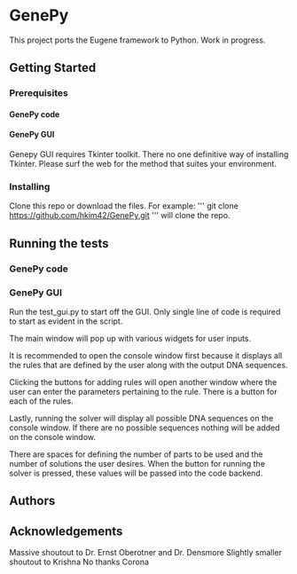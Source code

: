 # GenePy

This project ports the Eugene framework to Python. Work in progress.

## Getting Started
### Prerequisites
#### GenePy code

#### GenePy GUI

Genepy GUI requires Tkinter toolkit. There no one definitive way of installing Tkinter. Please surf the web for the method that suites your environment.

### Installing

Clone this repo or download the files. For example:
'''
git clone https://github.com/hkim42/GenePy.git
'''
will clone the repo.

## Running the tests

### GenePy code

### GenePy GUI

Run the test_gui.py to start off the GUI. Only single line of code is required to start as evident in the script.

The main window will pop up with various widgets for user inputs.

It is recommended to open the console window first because it displays all the rules that are defined by the user along with the output DNA sequences.

Clicking the buttons for adding rules will open another window where the user can enter the parameters pertaining to the rule. There is a button for each of the rules.

Lastly, running the solver will display all possible DNA sequences on the console window. If there are no possible sequences nothing will be added on the console window.

There are spaces for defining the number of parts to be used and the number of solutions the user desires. When the button for running the solver is pressed, these values will be passed into the code backend.

## Authors

## Acknowledgements

Massive shoutout to Dr. Ernst Oberotner and Dr. Densmore
Slightly smaller shoutout to Krishna
No thanks Corona
